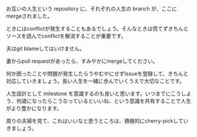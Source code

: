 お互いの人生という repository に、それぞれの人生の branch が、ここにmergeされました。

ときにはconflictが発生することもあるでしょう。そんなときは慌てずきちんとソースを読んでconflictを解消することが重要です。

夫はgit blameしてはいけません。

妻からpull requestがあったら、すみやかにmergeしてください。

何か困ったことや問題が発生したらうやむやにせずIssueを登録して、きちんと対応していきましょう。長い人生を一緒に歩んでいくうえで大切なことです。

人生設計として milestone を意識するのも良いと思います。いつまでにこうしよう、何歳になったらこうなっているといいね、という意識を共有することで人生がより豊かになります。

周りの夫婦を見て、これはいいなと思うところは、積極的にcherry-pickしていきましょう。
